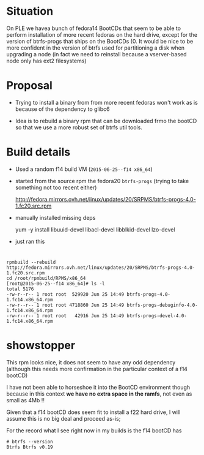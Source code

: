 # Situation

On PLE we havea bunch of fedora14 BootCDs that seem to be able to perform installation of more recent fedoras on the hard drive, except for the version of btrfs-progs that ships on the BootCDs (0.
It would be nice to be more confident in the version of btrfs used for partitioning a disk when upgrading a node (in fact we need to reinstall because a vserver-based node only has ext2 filesystems)

# Proposal 
* Trying to install a binary from from more recent fedoras won't work as is because of the dependency to glibc6

* Idea is to rebuild a binary rpm that can be downloaded frmo the bootCD so that we use a more robust set of btrfs util tools.


# Build details

* Used a random f14 build VM (`2015-06-25--f14 x86_64`)

* started from the source rpm the fedora20 `btrfs-progs` (trying to take something not too recent either)

    http://fedora.mirrors.ovh.net/linux/updates/20/SRPMS/btrfs-progs-4.0-1.fc20.src.rpm

* manually installed missing deps

    yum -y install libuuid-devel libacl-devel libblkid-devel lzo-devel
    
* just ran this

#
    rpmbuild --rebuild http://fedora.mirrors.ovh.net/linux/updates/20/SRPMS/btrfs-progs-4.0-1.fc20.src.rpm
    cd /root/rpmbuild/RPMS/x86_64
    [root@2015-06-25--f14 x86_64]# ls -l
    total 5176
    -rw-r--r-- 1 root root  529920 Jun 25 14:49 btrfs-progs-4.0-1.fc14.x86_64.rpm
    -rw-r--r-- 1 root root 4718860 Jun 25 14:49 btrfs-progs-debuginfo-4.0-1.fc14.x86_64.rpm
    -rw-r--r-- 1 root root   42916 Jun 25 14:49 btrfs-progs-devel-4.0-1.fc14.x86_64.rpm
    
# showstopper

This rpm looks nice, it does not seem to have any odd dependency 
(although this needs more confirmation in the particular context of a f14 bootCD)

I have not been able to horseshoe it into the BootCD environment though 
because in this context **we have no extra space in the ramfs**, not even as small as 4Mb !!

Given that a f14 bootCD does seem fit to install a f22 hard drive, 
I will assume this is no big deal and proceed as-is;

For the record what I see right now in my builds is the f14 bootCD has

    # btrfs --version 
    Btrfs Btrfs v0.19

	

